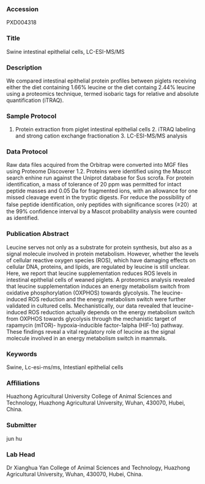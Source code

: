 ### Accession
PXD004318

### Title
Swine intestinal epithelial cells, LC-ESI-MS/MS

### Description
We compared intestinal epithelial protein profiles between piglets receiving either the diet containing 1.66% leucine or the diet containg 2.44% leucine using a proteomics technique, termed isobaric tags for relative and absolute quantification (iTRAQ).

### Sample Protocol
1. Protein extraction from piglet intestinal epithelial cells 2. iTRAQ labeling and strong cation exchange fractionation 3. LC-ESI-MS/MS analysis

### Data Protocol
Raw data files acquired from the Orbitrap were converted into MGF files using Proteome Discoverer 1.2. Proteins were identified using the Mascot search enhine run against the Uniprot database for Sus scrofa. For protein identification, a mass of tolerance of 20 ppm was permitted for intact peptide masses and 0.05 Da for fragmented ions, with an allowance for one missed cleavage event in the tryptic digests. For reduce the possibility of false peptide identification, only peptides with significance scores (≥20）at the 99% confidence interval by a Mascot probability analysis were counted as identified.

### Publication Abstract
Leucine serves not only as a substrate for protein synthesis, but also as a signal molecule involved in protein metabolism. However, whether the levels of cellular reactive oxygen species (ROS), which have damaging effects on cellular DNA, proteins, and lipids, are regulated by leucine is still unclear. Here, we report that leucine supplementation reduces ROS levels in intestinal epithelial cells of weaned piglets. A proteomics analysis revealed that leucine supplementation induces an energy metabolism switch from oxidative phosphorylation (OXPHOS) towards glycolysis. The leucine-induced ROS reduction and the energy metabolism switch were further validated in cultured cells. Mechanistically, our data revealed that leucine-induced ROS reduction actually depends on the energy metabolism switch from OXPHOS towards glycolysis through the mechanistic target of rapamycin (mTOR)- hypoxia-inducible factor-1alpha (HIF-1&#x3b1;) pathway. These findings reveal a vital regulatory role of leucine as the signal molecule involved in an energy metabolism switch in mammals.

### Keywords
Swine, Lc-esi-ms/ms, Intestianl epithelial cells

### Affiliations
Huazhong Agricultural University
College of Animal Sciences and Technology, Huazhong Agricultural University, Wuhan, 430070, Hubei, China.

### Submitter
jun hu

### Lab Head
Dr Xianghua Yan
College of Animal Sciences and Technology, Huazhong Agricultural University, Wuhan, 430070, Hubei, China.


